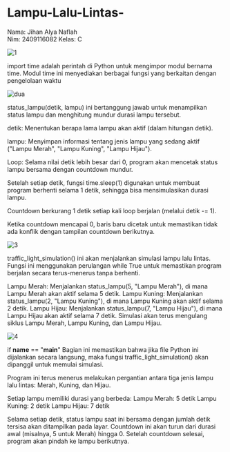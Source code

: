 # Lampu-Lalu-Lintas-
Nama: Jihan Alya Naflah  
Nim: 2409116082
Kelas: C



![1](https://github.com/user-attachments/assets/5885784e-aecc-4599-9c6e-154eb888bf1b)


import time adalah perintah di Python untuk mengimpor modul bernama time. Modul time ini menyediakan berbagai fungsi yang berkaitan dengan pengelolaan waktu

![dua](https://github.com/user-attachments/assets/08020d68-e113-410c-a63c-b0f3cc33ca34)


status_lampu(detik, lampu) ini bertanggung jawab untuk menampilkan status lampu dan menghitung mundur durasi lampu tersebut.


detik: Menentukan berapa lama lampu akan aktif (dalam hitungan detik).

lampu: Menyimpan informasi tentang jenis lampu yang sedang aktif ("Lampu Merah", "Lampu Kuning", "Lampu Hijau").

Loop:
Selama nilai detik lebih besar dari 0, program akan mencetak status lampu bersama dengan countdown mundur.

Setelah setiap detik, fungsi time.sleep(1) digunakan untuk membuat program berhenti selama 1 detik, sehingga bisa mensimulasikan durasi lampu.

Countdown berkurang 1 detik setiap kali loop berjalan (melalui detik -= 1).

Ketika countdown mencapai 0, baris baru dicetak untuk memastikan tidak ada konflik dengan tampilan countdown berikutnya.


![3](https://github.com/user-attachments/assets/dd5872d8-fe4b-4635-9f25-9cf2a6e51f71)


traffic_light_simulation() ini akan menjalankan simulasi lampu lalu lintas. Fungsi ini menggunakan perulangan while True untuk memastikan program berjalan secara terus-menerus tanpa berhenti.

Lampu Merah: Menjalankan status_lampu(5, "Lampu Merah"), di mana Lampu Merah akan aktif selama 5 detik.
Lampu Kuning: Menjalankan status_lampu(2, "Lampu Kuning"), di mana Lampu Kuning akan aktif selama 2 detik.
Lampu Hijau: Menjalankan status_lampu(7, "Lampu Hijau"), di mana Lampu Hijau akan aktif selama 7 detik.
Simulasi akan terus mengulang siklus Lampu Merah, Lampu Kuning, dan Lampu Hijau.


![4](https://github.com/user-attachments/assets/2f43b5c7-b20f-443f-8d81-bccb63987744)


if __name__ == "__main__" Bagian ini memastikan bahwa jika file Python ini dijalankan secara langsung, maka fungsi traffic_light_simulation() akan dipanggil untuk memulai simulasi.


Program ini terus menerus melakukan pergantian antara tiga jenis lampu lalu lintas: Merah, Kuning, dan Hijau.

Setiap lampu memiliki durasi yang berbeda:
Lampu Merah: 5 detik
Lampu Kuning: 2 detik
Lampu Hijau: 7 detik

Selama setiap detik, status lampu saat ini bersama dengan jumlah detik tersisa akan ditampilkan pada layar. 
Countdown ini akan turun dari durasi awal (misalnya, 5 untuk Merah) hingga 0.
Setelah countdown selesai, program akan pindah ke lampu berikutnya.
